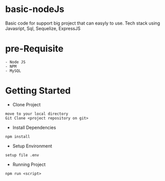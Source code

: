 # basic-nodeJs
Basic code for support big project that can easyly to use.
Tech stack using Javasript, Sql, Sequelize, ExpressJS

# pre-Requisite
```
- Node JS
- NPM
- MySQL
```

# Getting Started
- Clone Project
```
move to your local directory
Git Clone <project repository on git>
```
- Install Dependencies
```
npm install
```
- Setup Environment
```
setup file .env
```
- Running Project
```
npm run <script>
```